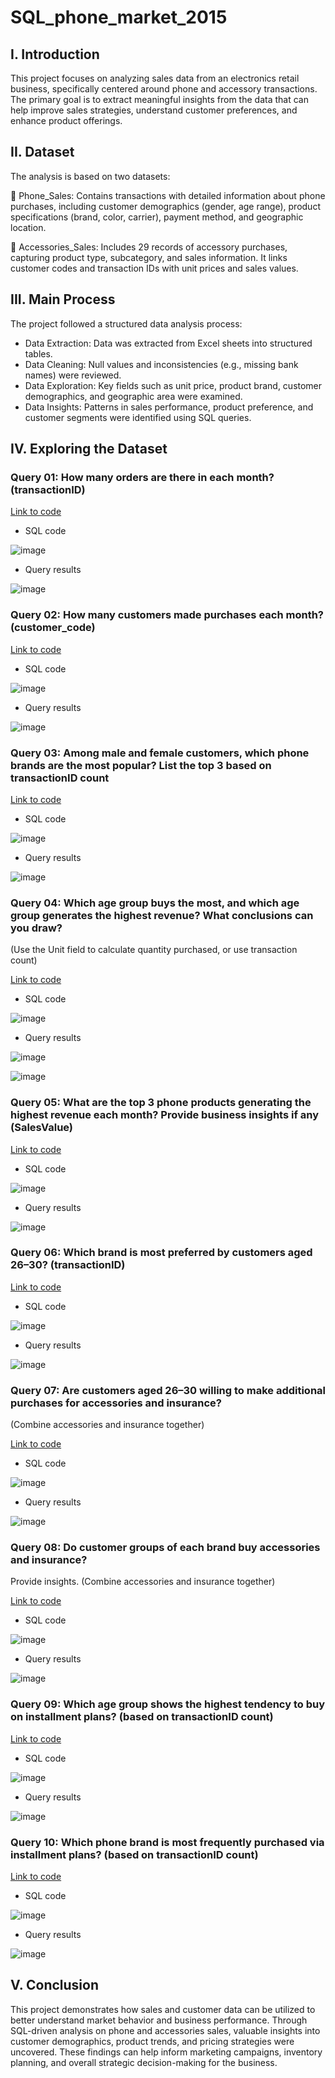 # SQL_phone_market_2015
## I. Introduction
This project focuses on analyzing sales data from an electronics retail business, specifically centered around phone and accessory transactions. The primary goal is to extract meaningful insights from the data that can help improve sales strategies, understand customer preferences, and enhance product offerings.

## II. Dataset
The analysis is based on two datasets:

📂 Phone_Sales: Contains transactions with detailed information about phone purchases, including customer demographics (gender, age range), product specifications (brand, color, carrier), payment method, and geographic location.

📂 Accessories_Sales: Includes 29 records of accessory purchases, capturing product type, subcategory, and sales information. It links customer codes and transaction IDs with unit prices and sales values.

## III. Main Process
The project followed a structured data analysis process:
* Data Extraction: Data was extracted from Excel sheets into structured tables.
* Data Cleaning: Null values and inconsistencies (e.g., missing bank names) were reviewed.
* Data Exploration: Key fields such as unit price, product brand, customer demographics, and geographic area were examined.
* Data Insights: Patterns in sales performance, product preference, and customer segments were identified using SQL queries.

## IV. Exploring the Dataset
### Query 01: How many orders are there in each month? (transactionID)
[Link to code](https://console.cloud.google.com/bigquery?sq=322729696559:b5b679bf63d74a3cb8e87c4658323a87)
* SQL code

![image](https://github.com/user-attachments/assets/0e57a657-027f-476d-a073-e3a7b9b12de0)

* Query results

![image](https://github.com/user-attachments/assets/af7df9eb-7e4a-410d-b24c-a99196bf2dfc)

### Query 02: How many customers made purchases each month? (customer_code)
[Link to code](https://console.cloud.google.com/bigquery?sq=322729696559:454b35ae089f4c2b82563acf8bf92db7)
* SQL code

![image](https://github.com/user-attachments/assets/c96ebfbc-7bba-44ce-ab4f-74887d21dfdf)

* Query results

![image](https://github.com/user-attachments/assets/428c52b2-c356-405d-b632-95bc0f6b343d)

### Query 03: Among male and female customers, which phone brands are the most popular? List the top 3 based on transactionID count
[Link to code](https://console.cloud.google.com/bigquery?sq=322729696559:47247fb770f2435c874275db81d007da)
* SQL code

![image](https://github.com/user-attachments/assets/939bc402-da07-4375-9aee-1e4d35abaed7)

* Query results

![image](https://github.com/user-attachments/assets/be168214-cbcc-4530-896a-967b43970867)

### Query 04: Which age group buys the most, and which age group generates the highest revenue? What conclusions can you draw? 
(Use the Unit field to calculate quantity purchased, or use transaction count)

[Link to code](https://console.cloud.google.com/bigquery?sq=322729696559:28a05cc7dea647c3ab875203a89f98e8)
* SQL code

![image](https://github.com/user-attachments/assets/8cf57cda-3037-4c8f-9149-dfa695e75fad)

* Query results

![image](https://github.com/user-attachments/assets/b66f11d6-58e1-4668-a39f-c238a1087098)

![image](https://github.com/user-attachments/assets/45211763-da5c-4ba0-a4ff-e2090e7a166f)

### Query 05: What are the top 3 phone products generating the highest revenue each month? Provide business insights if any (SalesValue)
[Link to code](https://console.cloud.google.com/bigquery?sq=322729696559:134fa0360cf04d869d16635d70432076)
* SQL code

![image](https://github.com/user-attachments/assets/a311c758-f6a9-4ff7-a521-c9bbf218477b)

* Query results

![image](https://github.com/user-attachments/assets/0d7b168e-0214-4489-ac6f-01f86f4f7fba)

### Query 06: Which brand is most preferred by customers aged 26–30? (transactionID)
[Link to code](https://console.cloud.google.com/bigquery?sq=322729696559:974602a6f4ab423c8aa814873a458c7d)
* SQL code

![image](https://github.com/user-attachments/assets/4479c5fb-1e1c-46b9-8e53-4389a7a19e0b)

* Query results

![image](https://github.com/user-attachments/assets/9c9d7671-3852-4fd0-9779-631565986839)

### Query 07: Are customers aged 26–30 willing to make additional purchases for accessories and insurance? 
(Combine accessories and insurance together)

[Link to code](https://console.cloud.google.com/bigquery?sq=322729696559:5508d077db6146bb81fd7efb50fd6b17)
* SQL code

![image](https://github.com/user-attachments/assets/a6196848-b75a-41f1-8a38-caffc3cc87ea)

* Query results

![image](https://github.com/user-attachments/assets/70800feb-73e5-49d4-aace-49af70c04606)

### Query 08: Do customer groups of each brand buy accessories and insurance? 
Provide insights. (Combine accessories and insurance together)

[Link to code](https://console.cloud.google.com/bigquery?sq=322729696559:94f7ea8844cc4a10be3580ce918bffa0)
* SQL code

![image](https://github.com/user-attachments/assets/1a5f09ca-3cdd-47ef-b82b-b787b4ee7055)

* Query results

![image](https://github.com/user-attachments/assets/da642af7-b997-40c0-aa98-c69543fc0fe9)

### Query 09: Which age group shows the highest tendency to buy on installment plans? (based on transactionID count)
[Link to code](https://console.cloud.google.com/bigquery?sq=322729696559:7685860ff9194c49acbb01fa0d816d3e)
* SQL code

![image](https://github.com/user-attachments/assets/da1a3104-ae95-4258-b529-4631b9045e50)

* Query results

![image](https://github.com/user-attachments/assets/c8ee5a32-8c14-46bd-90c6-46fb3a05b559)

### Query 10: Which phone brand is most frequently purchased via installment plans? (based on transactionID count)
[Link to code](https://console.cloud.google.com/bigquery?sq=322729696559:889e2cb87b8046cca8e97e44b022a6ac)
* SQL code

![image](https://github.com/user-attachments/assets/a1ea22d7-aa80-4a99-b5a7-a6dfc29fd6bc)

* Query results

![image](https://github.com/user-attachments/assets/bac0fc35-e7f3-4c39-bea2-dc2b5e4c3dee)

## V. Conclusion
This project demonstrates how sales and customer data can be utilized to better understand market behavior and business performance. Through SQL-driven analysis on phone and accessories sales, valuable insights into customer demographics, product trends, and pricing strategies were uncovered. These findings can help inform marketing campaigns, inventory planning, and overall strategic decision-making for the business.
